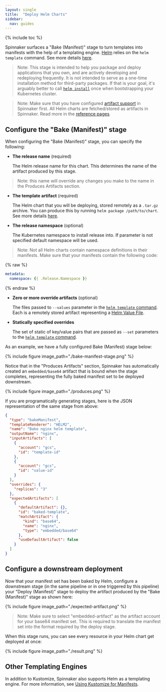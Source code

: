 ```yaml
---
layout: single
title:  "Deploy Helm Charts"
sidebar:
  nav: guides
---
```


{% include toc %}

Spinnaker surfaces a "Bake (Manifest)" stage to turn templates into manifests
with the help of a templating engine. [Helm](https://helm.sh/) relies on the `helm template` command.
See more details [here](https://helm.sh/docs/helm/#helm-template).

> Note: This stage is intended to help you package and deploy applications
> that you own, and are actively developing and redeploying frequently.
> It is not intended to serve as a one-time installation method for
> third-party packages. If that is your goal, it's arguably better to call
> [`helm install`](https://helm.sh/docs/helm/#helm-install) once when
> bootstrapping your Kubernetes cluster.

> Note: Make sure that you have configured [artifact support](/setup/artifacts)
> in Spinnaker first. All Helm charts are fetched/stored as artifacts in
> Spinnaker. Read more in the [reference pages](/reference/artifacts).

## Configure the "Bake (Manifest)" stage

When configuring the "Bake (Manifest)" stage, you can specify the following:

* __The release name__ (required)

  The Helm release name for this chart. This determines the name of the
  artifact produced by this stage.

> Note: this name will override any changes you make to the name
> in the Produces Artifacts section.

* __The template artifact__ (required)

  The Helm chart that you will be deploying, stored remotely as a
  `.tar.gz` archive. You can produce this by running `helm package
  /path/to/chart`. See more details
  [here](https://helm.sh/docs/helm/#helm-package).

* __The release namespace__ (optional)

  The Kubernetes namespace to install release into. If parameter is not
  specified default namespace will be used.

> Note: Not all Helm charts contain namespace definitions in their manifests.
> Make sure that your manifests contain the following code:

{% raw %}
```yaml
metadata:
  namespace: {{ .Release.Namespace }}
```
{% endraw %}

* __Zero or more override artifacts__ (optional)

  The files passed to `--values` parameter in the [`helm
  template` command](https://helm.sh/docs/helm/#helm-template). Each is a
  remotely stored artifact representing a [Helm Value
  File](https://helm.sh/docs/chart_template_guide/#values-files).

* __Statically specified overrides__

  The set of static of key/value pairs that are passed as `--set` parameters to
  the [`helm template` command](https://helm.sh/docs/helm/#helm-template).

As an example, we have a fully configured Bake (Manifest) stage below:

{%
  include
  figure
  image_path="./bake-manifest-stage.png"
%}

Notice that in the "Produces Artifacts" section, Spinnaker has automatically
created an `embedded/base64` artifact that is bound when the stage
completes, representing the fully baked manifest set to be deployed downstream.

{%
  include
  figure
  image_path="./produces.png"
%}

If you are programatically generating stages, here is the JSON representation
of the same stage from above:

```json
{
  "type": "bakeManifest",
  "templateRenderer": "HELM2",
  "name": "Bake nginx helm template",
  "outputName": "nginx",
  "inputArtifacts": [
    {
      "account": "gcs",
      "id": "template-id"
    },
    {
      "account": "gcs",
      "id": "value-id"
    }
  ],
  "overrides": {
    "replicas": "3"
  },
  "expectedArtifacts": [
    {
      "defaultArtifact": {},
      "id": "baked-template",
      "matchArtifact": {
        "kind": "base64",
        "name": "nginx",
        "type": "embedded/base64"
      },
      "useDefaultArtifact": false
    }
  ]
}
```

## Configure a downstream deployment

Now that your manifest set has been baked by Helm, configure a downstream stage
(in the same pipeline or in one triggered by this pipeline) your "Deploy
(Manifest)" stage to deploy the artifact produced by the "Bake (Manifest)"
stage as shown here:

{%
  include
  figure
  image_path="./expected-artifact.png"
%}

> Note: Make sure to select "embedded-artifact" as the artifact account for
> your base64 manifest set. This is required to translate the manifest set into
> the format required by the deploy stage.

When this stage runs, you can see every resource in your Helm chart get
deployed at once:

{%
  include
  figure
  image_path="./result.png"
%}

## Other Templating Engines

In addition to Kustomize, Spinnaker also supports Helm as a templating engine. For more information, see [Using Kustomize for Manifests](/guides/user/kubernetes-v2/kustomize-manifests/).
